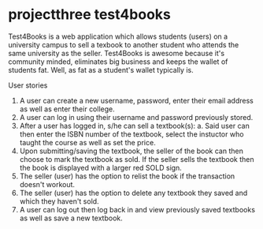 # projectthree test4books

Test4Books is a web application which allows students (users) on a university campus to sell a texbook to another student who attends the same university as the seller. Test4Books is awesome because it's community minded, eliminates big business and keeps the wallet of students fat. Well, as fat as a student's wallet typically is.

User stories 
1. A user can create a new username, password, enter their email address as well as enter their college.
2. A user can log in using their username and password previously stored. 
3. After a user has logged in, s/he can sell a textbook(s):
  a. Said user can then enter the ISBN number of the textbook, select the instuctor who taught the course as well as set the price.
4. Upon submitting/saving the textbook, the seller of the book can then choose to mark the textbook as sold. If the seller sells the textbook then the book is displayed with a larger red SOLD sign. 
5. The seller (user) has the option to relist the book if the transaction doesn't workout.
6. The seller (user) has the option to delete any textbook they saved and which they haven't sold.
7. A user can log out then log back in and view previously saved textbooks as well as save a new textbook. 

